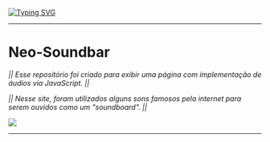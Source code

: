 [![Typing SVG](https://readme-typing-svg.herokuapp.com?font=Orbitron&weight=500&size=17&pause=1000&color=00FF06&background=0E0051&center=true&vCenter=true&width=1000&height=100&lines=The+five+boxing+wizards+jump+quickly)](https://git.io/typing-svg)
***
# Neo-Soundbar
_|| Esse repositório foi criado para exibir uma página com implementação de áudios via JavaScript. ||_

_|| Nesse site, foram utilizados alguns sons famosos pela internet para serem ouvidos como um "soundboard". ||_

![](https://media.tenor.com/QU-5UcsfWuEAAAAj/master-chief-dance.gif)

***